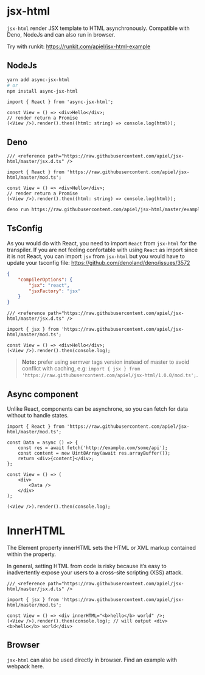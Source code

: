 # jsx-html

`jsx-html` render JSX template to HTML asynchronously. Compatible with Deno, NodeJs and can also run in browser.

Try with runkit: https://runkit.com/apiel/jsx-html-example

## NodeJs

```sh
yarn add async-jsx-html
# or
npm install async-jsx-html
```

```tsx
import { React } from 'async-jsx-html';

const View = () => <div>Hello</div>;
// render return a Promise
(<View />).render().then((html: string) => console.log(html));
```

## Deno

```tsx
/// <reference path="https://raw.githubusercontent.com/apiel/jsx-html/master/jsx.d.ts" />

import { React } from 'https://raw.githubusercontent.com/apiel/jsx-html/master/mod.ts';

const View = () => <div>Hello</div>;
// render return a Promise
(<View />).render().then((html: string) => console.log(html));
```

```sh
deno run https://raw.githubusercontent.com/apiel/jsx-html/master/examples/00.tsx
```

## TsConfig

As you would do with React, you need to import `React` from `jsx-html` for the transpiler. If you are not feeling confortable with using `React` as import since it is not React, you can import `jsx` from `jsx-html` but you would have to update your tsconfig file: https://github.com/denoland/deno/issues/3572

```json
{
    "compilerOptions": {
        "jsx": "react",
        "jsxFactory": "jsx"
    }
}
```

```tsx
/// <reference path="https://raw.githubusercontent.com/apiel/jsx-html/master/jsx.d.ts" />

import { jsx } from 'https://raw.githubusercontent.com/apiel/jsx-html/master/mod.ts';

const View = () => <div>Hello</div>;
(<View />).render().then(console.log);
```

> **Note:** prefer using sermver tags version instead of master to avoid conflict with caching, e.g:
> `import { jsx } from 'https://raw.githubusercontent.com/apiel/jsx-html/1.0.0/mod.ts';`.

## Async component

Unlike React, components can be asynchrone, so you can fetch for data without to handle states.

```tsx
import { React } from 'https://raw.githubusercontent.com/apiel/jsx-html/master/mod.ts';

const Data = async () => {
    const res = await fetch('http://example.com/some/api');
    const content = new Uint8Array(await res.arrayBuffer());
    return <div>{content}</div>;
};

const View = () => (
    <div>
        <Data />
    </div>
);

(<View />).render().then(console.log);
```

# InnerHTML

The Element property innerHTML sets the HTML or XML markup contained within the property.

In general, setting HTML from code is risky because it’s easy to inadvertently expose your users to a cross-site scripting (XSS) attack.

```tsx
/// <reference path="https://raw.githubusercontent.com/apiel/jsx-html/master/jsx.d.ts" />

import { jsx } from 'https://raw.githubusercontent.com/apiel/jsx-html/master/mod.ts';

const View = () => <div innerHTML="<b>hello</b> world" />;
(<View />).render().then(console.log); // will output <div><b>hello</b> world</div>
```

## Browser

`jsx-html` can also be used directly in browser. Find an example with webpack here.

